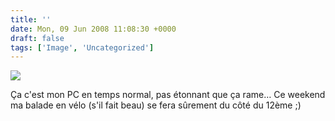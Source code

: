 ```yaml
---
title: ''
date: Mon, 09 Jun 2008 11:08:30 +0000
draft: false
tags: ['Image', 'Uncategorized']
---
```


![](https://madd0.files.wordpress.com/2008/06/rcxxgaq0na0if31tzf7c1jio_500.png)

Ça c'est mon PC en temps normal, pas étonnant que ça rame… Ce weekend ma balade en vélo (s'il fait beau) se fera sûrement du côté du 12ème ;)